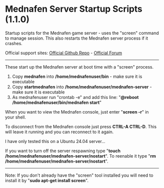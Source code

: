 # Mednafen Server Startup Scripts (1.1.0)
Startup scripts for the Mednafen game server - uses the "screen" command to manage session. This also restarts the Mednafen server process if it crashes.

Official support sites: [Official Github Repo](https://github.com/fstltna/MednafenStartup) - [Official Forum](https://mednafen.gameplayer.club/index.php/forum/our-server-tools)

---
These start up the Mednafen server at boot time with a "screen" process.

1. Copy **mednafen** into **/home/mednafenuser/bin** - make sure it is executable
2. Copy **startmednafen** into **/home/mednafenuser/mednafen-server** - make sure it is executable
4. As mednafenuser run "crontab -e" and add this line: "**@reboot /home/mednafenuser/bin/mednafen start**"

When you want to view the Mednafen console, just enter "**screen -r**" in your shell.

To disconnect from the Mednafen console just press **CTRL-A CTRL-D**. This will leave it running and you can reconnect to it again.

I have only tested this on a Ubuntu 24.04 server...

If you want to turn off the server respawning type "**touch /home/mednafenuser/mednafen-server/nostart**". To reenable it type "**rm /home/mednafenuser/mednafen-server/nostart**".

---
Note: If you don't already have the "screen" tool installed you will need to install it by "**sudo apt-get install screen**".
